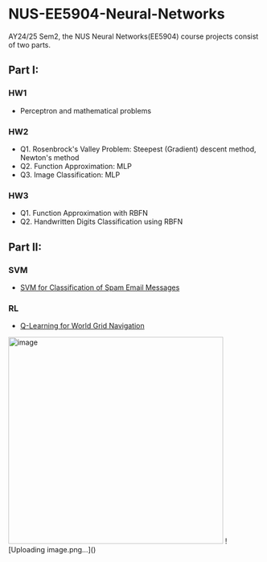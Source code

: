 # NUS-EE5904-Neural-Networks
AY24/25 Sem2, the NUS Neural Networks(EE5904) course projects consist of two parts.

## Part I: 

### HW1
* Perceptron and mathematical problems

### HW2
* Q1. Rosenbrock's Valley Problem: Steepest (Gradient) descent method, Newton's method
* Q2. Function Approximation: MLP
* Q3. Image Classification: MLP

### HW3
* Q1. Function Approximation with RBFN
* Q2. Handwritten Digits Classification using RBFN

## Part II:

### SVM
* [SVM for Classification of Spam Email Messages](Part_II/SVM)
### RL 
* [Q-Learning for World Grid Navigation](Part_II/RL)
<img width="427" height="411" alt="image" src="https://github.com/user-attachments/assets/2b8ff0b8-d5c7-4bd1-aab5-71922cceaf8f" />
![Uploading image.png…]()
